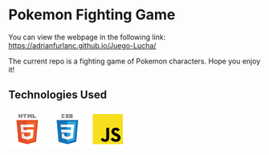 
# Pokemon Fighting Game

You can view the webpage in the following link: https://adrianfurlanc.github.io/Juego-Lucha/

The current repo is a fighting game of Pokemon characters. Hope you enjoy it!

## Technologies Used
![html](https://github.com/adrianfurlanc/Videoconsola-CSS/blob/master/img/html.png?raw=true)
![css](https://github.com/adrianfurlanc/Videoconsola-CSS/blob/master/img/css.jpg?raw=true)
![javascript](https://github.com/adrianfurlanc/Videoconsola-CSS/blob/master/img/javascript.png?raw=true)


